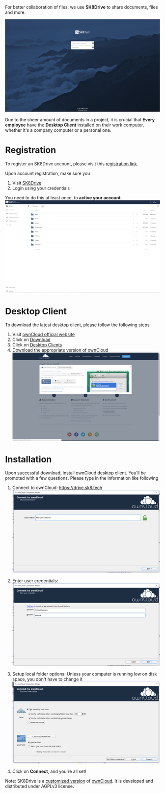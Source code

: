 For better collaboration of files, we use **SK8Drive** to share documents, files and more. 

![](/assets/sk8drive.jpg)

Due to the sheer amount of documents in a project, it is crucial that **Every employee** have the **Desktop Client** installed on their work computer, whether it's a company computer or a personal one.

# Registration

To register an SK8Drive account, please visit this [registration link](https://drive.sk8.tech/index.php/apps/registration/). 

Upon account registration, make sure you

1. Visit [SK8Drive](https://drive.sk8.tech)
1. Login using your credentials

You need to do this at least once, to **active your account**.
![](/assets/sk8drive-intro.jpg)

# Desktop Client

To download the latest desktop client, please follow the following steps

1. Visit [ownCloud official website](https://owncloud.org/install/)
1. Click on [Download](https://owncloud.org/install/)
1. Click on [Desktop Clients](https://owncloud.org/install/#install-clients)
1. Download the appropriate version of ownCloud
![](/assets/sk8drive0.png)

# Installation

Upon successful download, install ownCloud desktop client. You'll be promoted with a few questions. Please type in the information like following

1. Connect to ownCloud: 
https://drive.sk8.tech
![](/assets/sk8drive1.png)

1. Enter user credentials:
![](/assets/sk8drive2.png)

1. Setup local folder options:
Unless your computer is running low on disk space, you don't have to change it
![](/assets/sk8drive3.png)

1. Click on **Connect**, and you're all set!

Note: SK8Drive is a [customized version](https://github.com/SK8-PTY-LTD/SK8Tech_ownCloud) of [ownCloud](https://ownCloud.org). It is developed and distributed under AGPLv3 license.

